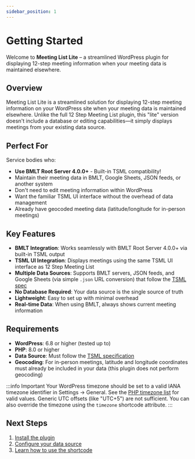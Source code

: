 ```yaml
---
sidebar_position: 1
---
```


# Getting Started

Welcome to **Meeting List Lite** – a streamlined WordPress plugin for displaying 12-step meeting information when your meeting data is maintained elsewhere.

## Overview

Meeting List Lite is a streamlined solution for displaying 12-step meeting information on your WordPress site when your meeting data is maintained elsewhere. Unlike the full 12 Step Meeting List plugin, this "lite" version doesn't include a database or editing capabilities—it simply displays meetings from your existing data source.

## Perfect For

Service bodies who:
- **Use BMLT Root Server 4.0.0+** - Built-in TSML compatibility!
- Maintain their meeting data in BMLT, Google Sheets, JSON feeds, or another system
- Don't need to edit meeting information within WordPress
- Want the familiar TSML UI interface without the overhead of data management
- Already have geocoded meeting data (latitude/longitude for in-person meetings)

## Key Features

- **BMLT Integration**: Works seamlessly with BMLT Root Server 4.0.0+ via built-in TSML output
- **TSML UI Integration**: Displays meetings using the same TSML UI interface as 12 Step Meeting List
- **Multiple Data Sources**: Supports BMLT servers, JSON feeds, and Google Sheets (via simple `.json` URL conversion) that follow the [TSML spec](https://github.com/code4recovery/spec)
- **No Database Required**: Your data source is the single source of truth
- **Lightweight**: Easy to set up with minimal overhead
- **Real-time Data**: When using BMLT, always shows current meeting information

## Requirements

- **WordPress**: 6.8 or higher (tested up to)
- **PHP**: 8.0 or higher
- **Data Source**: Must follow the [TSML specification](https://github.com/code4recovery/spec)
- **Geocoding**: For in-person meetings, latitude and longitude coordinates must already be included in your data (this plugin does not perform geocoding)

:::info Important
Your WordPress timezone should be set to a valid IANA timezone identifier in Settings → General. See the [PHP timezone list](https://www.php.net/manual/en/timezones.php) for valid values. Generic UTC offsets (like "UTC+5") are not sufficient. You can also override the timezone using the `timezone` shortcode attribute.
:::

## Next Steps

1. [Install the plugin](./installation.md)
2. [Configure your data source](./configuration.md)
3. [Learn how to use the shortcode](./usage.md)
